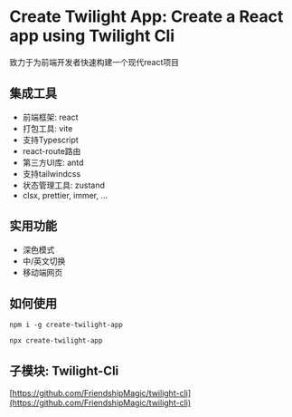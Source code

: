 # Create Twilight App: Create a React app using Twilight Cli

致力于为前端开发者快速构建一个现代react项目

## 集成工具

- 前端框架: react
- 打包工具: vite
- 支持Typescript
- react-route路由
- 第三方UI库: antd
- 支持tailwindcss
- 状态管理工具: zustand
- clsx, prettier, immer, ...

## 实用功能

- 深色模式
- 中/英文切换
- 移动端网页

## 如何使用

```shell
npm i -g create-twilight-app
```

```shell
npx create-twilight-app
```

## 子模块: Twilight-Cli

[https://github.com/FriendshipMagic/twilight-cli](https://github.com/FriendshipMagic/twilight-cli)